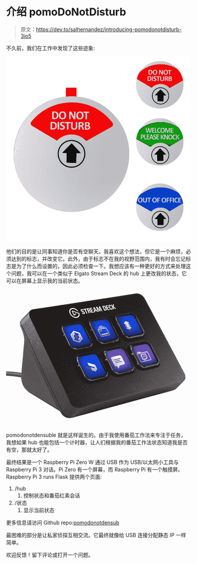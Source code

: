 # 介绍 pomoDoNotDisturb

> 原文：<https://dev.to/salhernandez/introducing-pomodonotdisturb-3io5>

不久前，我们在工作中发现了这些迹象:

[![](img/947bc339dd3a658ef9d9014bcf50bafc.png)](https://res.cloudinary.com/practicaldev/image/fetch/s--2NSNOia2--/c_limit%2Cf_auto%2Cfl_progressive%2Cq_auto%2Cw_880/https://images-na.ssl-images-amazon.cimg/I/71diVACOZhL._SL1500_.jpg)

他们的目的是让同事知道你是否有空聊天。我喜欢这个想法，但它是一个麻烦，必须达到的标志，并改变它。此外，由于标志不在我的视野范围内，我有时会忘记标志是为了什么而设置的，因此必须检查一下。我想应该有一种更好的方式来处理这个问题，我可以在一个类似于 Elgato Stream Deck 的 hub 上更改我的状态，它可以在屏幕上显示我的当前状态。

[![](img/991571d79b6acfffcfbeea4cc8d4ef24.png)](https://res.cloudinary.com/practicaldev/image/fetch/s--tNUJ4Q1---/c_limit%2Cf_auto%2Cfl_progressive%2Cq_auto%2Cw_880/https://images-na.ssl-images-amazon.cimg/I/81T5LcIMbKL._SL1500_.jpg)

pomodonotdensuble 就是这样诞生的。由于我使用番茄工作法来专注于任务，我想如果 hub 也能包括一个计时器，让人们根据我的番茄工作法状态知道我是否有空，那就太好了。

最终结果是一个 Raspberry Pi Zero W 通过 USB 作为 USB/以太网小工具与 Raspberry Pi 3 对话。Pi Zero 有一个屏幕，而 Raspberry Pi 有一个触摸屏。Raspberry Pi 3 runs Flask 提供两个页面:

1.  /hub
    1.  控制状态和番茄红素会话
2.  /状态
    1.  显示当前状态

更多信息请访问 Github repo:[pomodonotdensub](https://github.com/salhernandez/pomoDoNotDisturb/)

最困难的部分是让私家侦探互相交流。它最终就像给 USB 连接分配静态 IP 一样简单。

欢迎反馈！留下评论或打开一个问题。